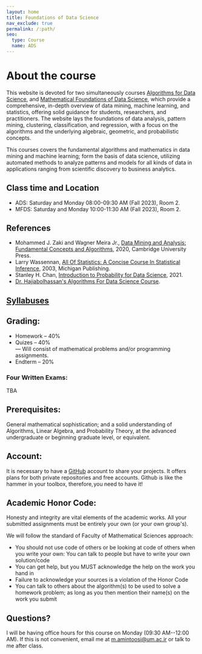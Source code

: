 ```yaml
---
layout: home
title: Foundations of Data Science
nav_exclude: true
permalink: /:path/
seo:
  type: Course
  name: ADS
---
```


# About the course


This website is devoted for two simultaneously courses [Algorithms for Data Science](ADS.md), and [Mathematical Foundations of Data Science](MFDS.md), which provide a comprehensive, in-depth overview of data mining, machine learning, and statistics, offering solid guidance for students, researchers, and practitioners. The website lays the foundations of data analysis, pattern mining, clustering, classification, and regression, with a focus on the algorithms and the underlying algebraic, geometric, and probabilistic concepts.

This courses covers the fundamental algorithms and mathematics in data mining and machine learning; form the basis of data science, utilizing automated methods to analyze patterns and models for all kinds of data in applications ranging from scientific discovery to business analytics. 

## <a name="Class-Time-and-Location"></a>Class time and Location
- ADS:  Saturday and Monday 08:00-09:30 AM (Fall 2023), Room 2. 
- MFDS: Saturday and Monday 10:00-11:30 AM (Fall 2023), Room 2. 

## References
- Mohammed J. Zaki and Wagner Meira Jr., [Data Mining and Analysis: Fundamental Concepts and Algorithms](http://www.dataminingbook.info/pmwiki.php/Main/BookResources), 2020, Cambridge University Press.
- Larry Wassennan, [All Of Statistics: A Concise Course In Statistical Inference](https://egrcc.github.io/docs/math/all-of-statistics.pdf), 2003, Michigan Publishing. 
- Stanley H. Chan, [Introduction to Probability for Data Science](https://probability4datascience.com/index.html), 2021.
- [Dr. Hajiabolhassan's Algorithms For Data Science Course](https://hhaji.github.io/Algorithms-For-Data-Science).

## [Syllabuses](https://1drv.ms/b/s!AmjylFwPahYx72aSR6WT6gDpjxnn?e=rRg5kY)

## <a name="Grading"></a>Grading:
* Homework – 40% <br>
* Quizes – 40% <br>
— Will consist of mathematical problems and/or programming assignments.
* Endterm – 20%

### <a name="Four-Written-Exams"></a>Four Written Exams:
TBA

## <a name="Prerequisites"></a>Prerequisites:
General mathematical sophistication; and a solid understanding of Algorithms, Linear Algebra, and Probability Theory, at the advanced undergraduate or beginning graduate level, or equivalent.
<!-- The used concepts of statistics and mathematics are taught simultaneously with this course by Dr. Fakoor in the Mathematical Foundations of Data Science course. -->


<!-- ## <a name="Topics"></a>Topics:
Have a look at some reports of [Kaggle](https://www.kaggle.com/) or Stanford students ([CS224N](http://nlp.stanford.edu/courses/cs224n/2015/), [CS224D](http://cs224d.stanford.edu/reports_2016.html)) to get some general inspiration. -->

## <a name="Account"></a>Account:
It is necessary to have a [GitHub](https://github.com/) account to share your projects. It offers plans for both private repositories and free accounts. Github is like the hammer in your toolbox, therefore, you need to have it!

## <a name="Academic-Honor-Code"></a>Academic Honor Code:
Honesty and integrity are vital elements of the academic works. All your submitted assignments must be entirely your own (or your own group's).

We will follow the standard of Faculty of Mathematical Sciences approach: 
* You should not use code of others or be looking at code of others when you write your own: You can talk to people but have to write your own solution/code
* You can get help, but you MUST acknowledge the help on the work you hand in
* Failure to acknowledge your sources is a violation of the Honor Code
*  You can talk to others about the algorithm(s) to be used to solve a homework problem; as long as you then mention their name(s) on the work you submit

## <a name="Questions"></a>Questions?
I will be having office hours for this course on Monday (09:30 AM--12:00 AM). If this is not convenient, email me at m.amintoosi@um.ac.ir or talk to me after class.
